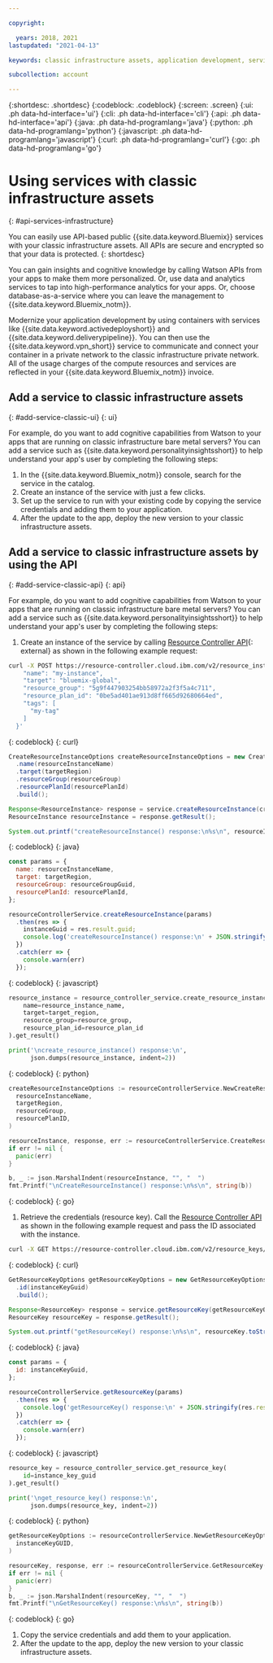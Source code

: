 ```yaml
---

copyright:

  years: 2018, 2021
lastupdated: "2021-04-13"

keywords: classic infrastructure assets, application development, services that work with classic infrastructure

subcollection: account

---
```


{:shortdesc: .shortdesc}
{:codeblock: .codeblock}
{:screen: .screen}
{:ui: .ph data-hd-interface='ui'}
{:cli: .ph data-hd-interface='cli'}
{:api: .ph data-hd-interface='api'}
{:java: .ph data-hd-programlang='java'}
{:python: .ph data-hd-programlang='python'}
{:javascript: .ph data-hd-programlang='javascript'}
{:curl: .ph data-hd-programlang='curl'}
{:go: .ph data-hd-programlang='go'}

# Using services with classic infrastructure assets
{: #api-services-infrastructure}

You can easily use API-based public {{site.data.keyword.Bluemix}} services with your classic infrastructure assets. All APIs are secure and encrypted so that your data is protected.
{: shortdesc}

You can gain insights and cognitive knowledge by calling Watson APIs from your apps to make them more personalized. Or, use data and analytics services to tap into high-performance analytics for your apps. Or, choose database-as-a-service where you can leave the management to {{site.data.keyword.Bluemix_notm}}.

Modernize your application development by using containers with services like {{site.data.keyword.activedeployshort}} and {{site.data.keyword.deliverypipeline}}. You can then use the {{site.data.keyword.vpn_short}} service to communicate and connect your container in a private network to the classic infrastructure private network. All of the usage charges of the compute resources and services are reflected in your {{site.data.keyword.Bluemix_notm}} invoice.

## Add a service to classic infrastructure assets
{: #add-service-classic-ui}
{: ui}

For example, do you want to add cognitive capabilities from Watson to your apps that are running on classic infrastructure bare metal servers? You can add a service such as {{site.data.keyword.personalityinsightsshort}} to help understand your app's user by completing the following steps:

1. In the {{site.data.keyword.Bluemix_notm}} console, search for the service in the catalog.
2. Create an instance of the service with just a few clicks.
3. Set up the service to run with your existing code by copying the service credentials and adding them to your application.
4. After the update to the app, deploy the new version to your classic infrastructure assets.

## Add a service to classic infrastructure assets by using the API
{: #add-service-classic-api}
{: api}

For example, do you want to add cognitive capabilities from Watson to your apps that are running on classic infrastructure bare metal servers? You can add a service such as {{site.data.keyword.personalityinsightsshort}} to help understand your app's user by completing the following steps:

1. Create an instance of the service by calling [Resource Controller API](https://test.cloud.ibm.com/apidocs/resource-controller/resource-controller?code=go#create-resource-instance){: external} as shown in the following example request: 
  ```bash
  curl -X POST https://resource-controller.cloud.ibm.com/v2/resource_instances -H 'Authorization: Bearer <>' -H 'Content-Type: application/json' -d '{
      "name": "my-instance",
      "target": "bluemix-global",
      "resource_group": "5g9f447903254bb58972a2f3f5a4c711",
      "resource_plan_id": "0be5ad401ae913d8ff665d92680664ed",
      "tags": [
        "my-tag"
      ]
    }'
  ```
  {: codeblock}
  {: curl}

  ```java
  CreateResourceInstanceOptions createResourceInstanceOptions = new CreateResourceInstanceOptions.Builder()
    .name(resourceInstanceName)
    .target(targetRegion)
    .resourceGroup(resourceGroup)
    .resourcePlanId(resourcePlanId)
    .build();

  Response<ResourceInstance> response = service.createResourceInstance(createResourceInstanceOptions).execute();
  ResourceInstance resourceInstance = response.getResult();

  System.out.printf("createResourceInstance() response:\n%s\n", resourceInstance.toString());
  ```
  {: codeblock}
  {: java}

  ```javascript
  const params = {
    name: resourceInstanceName,
    target: targetRegion,
    resourceGroup: resourceGroupGuid,
    resourcePlanId: resourcePlanId,
  };

  resourceControllerService.createResourceInstance(params)
    .then(res => {
      instanceGuid = res.result.guid;
      console.log('createResourceInstance() response:\n' + JSON.stringify(res.result, null, 2));
    })
    .catch(err => {
      console.warn(err)
    });
  ```
  {: codeblock}
  {: javascript}

  ```python
  resource_instance = resource_controller_service.create_resource_instance(
      name=resource_instance_name,
      target=target_region,
      resource_group=resource_group,
      resource_plan_id=resource_plan_id
  ).get_result()

  print('\ncreate_resource_instance() response:\n',
        json.dumps(resource_instance, indent=2))
  ```
  {: codeblock}
  {: python}

  ```go
  createResourceInstanceOptions := resourceControllerService.NewCreateResourceInstanceOptions(
    resourceInstanceName,
    targetRegion,
    resourceGroup,
    resourcePlanID,
  )

  resourceInstance, response, err := resourceControllerService.CreateResourceInstance(createResourceInstanceOptions)
  if err != nil {
    panic(err)
  }

  b, _ := json.MarshalIndent(resourceInstance, "", "  ")
  fmt.Printf("\nCreateResourceInstance() response:\n%s\n", string(b))
  ```
  {: codeblock}
  {: go}
1. Retrieve the credentials (resource key). Call the [Resource Controller API](https://test.cloud.ibm.com/apidocs/resource-controller/resource-controller#get-resource-key) as shown in the following example request and pass the ID associated with the instance.
  ```bash
  curl -X GET https://resource-controller.cloud.ibm.com/v2/resource_keys/23693f48-aaa2-4079-b0c7-334846eff8d0 -H 'Authorization: Bearer <IAM_TOKEN>'
  ```
  {: codeblock}
  {: curl}

  ```java
  GetResourceKeyOptions getResourceKeyOptions = new GetResourceKeyOptions.Builder()
    .id(instanceKeyGuid)
    .build();

  Response<ResourceKey> response = service.getResourceKey(getResourceKeyOptions).execute();
  ResourceKey resourceKey = response.getResult();

  System.out.printf("getResourceKey() response:\n%s\n", resourceKey.toString());
  ```
  {: codeblock}
  {: java}

  ```javascript
  const params = {
    id: instanceKeyGuid,
  };

  resourceControllerService.getResourceKey(params)
    .then(res => {
      console.log('getResourceKey() response:\n' + JSON.stringify(res.result, null, 2));
    })
    .catch(err => {
      console.warn(err)
    });
  ```
  {: codeblock}
  {: javascript}

  ```python
  resource_key = resource_controller_service.get_resource_key(
      id=instance_key_guid
  ).get_result()

  print('\nget_resource_key() response:\n',
        json.dumps(resource_key, indent=2))
  ```
  {: codeblock}
  {: python}

  ```go
  getResourceKeyOptions := resourceControllerService.NewGetResourceKeyOptions(
    instanceKeyGUID,
  )

  resourceKey, response, err := resourceControllerService.GetResourceKey(getResourceKeyOptions)
  if err != nil {
    panic(err)
  }
  b, _ := json.MarshalIndent(resourceKey, "", "  ")
  fmt.Printf("\nGetResourceKey() response:\n%s\n", string(b))
  ```
  {: codeblock}
  {: go}
1. Copy the service credentials and add them to your application. 
1. After the update to the app, deploy the new version to your classic infrastructure assets. 